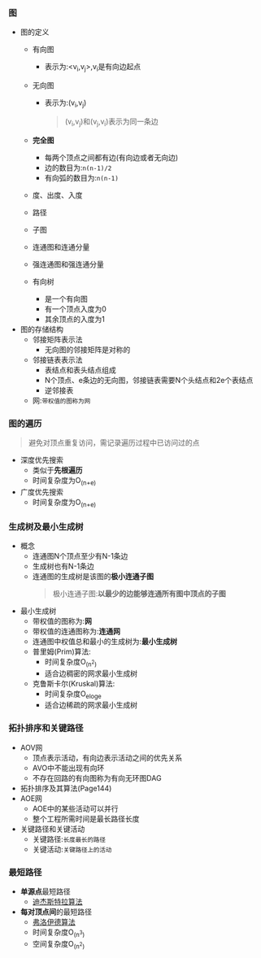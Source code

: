 ### 图
  + 图的定义
    + 有向图
      + 表示为:<v<sub>i</sub>,v<sub>j</sub>>,v<sub>i</sub>是有向边起点
    + 无向图
      + 表示为:(v<sub>i</sub>,v<sub>j</sub>)
        > (v<sub>i</sub>,v<sub>j</sub>)和(v<sub>j</sub>,v<sub>i</sub>)表示为同一条边
    + **完全图**
      + 每两个顶点之间都有边(有向边或者无向边)
      + 边的数目为:`n(n-1)/2`
      + 有向弧的数目为:`n(n-1)`
    + 度、出度、入度
    + 路径
    + 子图
    + 连通图和连通分量
    + 强连通图和强连通分量
    
    + 有向树
      + 是一个有向图
      + 有一个顶点入度为0
      + 其余顶点的入度为1
  + 图的存储结构
    + 邻接矩阵表示法
      + 无向图的邻接矩阵是对称的
    + 邻接链表表示法
      + 表结点和表头结点组成
      + N个顶点、e条边的无向图，邻接链表需要N个头结点和2e个表结点
      + 逆邻接表
    + 网:`带权值的图称为网`
### 图的遍历
  > 避免对顶点重复访问，需记录遍历过程中已访问过的点
  + 深度优先搜索
    + 类似于**先根遍历**
    + 时间复杂度为O<sub>(n+e)</sub>
  + 广度优先搜索
    + 时间复杂度为O<sub>(n+e)</sub>
### 生成树及最小生成树
  + 概念
    + 连通图N个顶点至少有N-1条边
    + 生成树也有N-1条边
    + 连通图的生成树是该图的**极小连通子图**
      > 极小连通子图:**以最少的边能够连通所有图中顶点的子图**
  + 最小生成树
    + 带权值的图称为:**网**
    + 带权值的连通图称为:**连通网**
    + 连通图中权值总和最小的生成树为:**最小生成树**
    + 普里姆(Prim)算法:
      + 时间复杂度O<sub>(n<sup>2</sup>)</sub>
      + 适合边稠密的网求最小生成树
    + 克鲁斯卡尔(Kruskal)算法:
      + 时间复杂度O<sub>eloge</sub>
      + 适合边稀疏的网求最小生成树
### 拓扑排序和关键路径
  + AOV网
    + 顶点表示活动，有向边表示活动之间的优先关系
    + AVO中不能出现有向环
    + 不存在回路的有向图称为有向无环图DAG
  + 拓扑排序及其算法(Page144)
  + AOE网
    + AOE中的某些活动可以并行
    + 整个工程所需时间是最长路径长度
  + 关键路径和关键活动
    + 关键路径:`长度最长的路径`
    + 关键活动:`关键路径上的活动`
### 最短路径
  + **单源点**最短路径
    + [迪杰斯特拉算法](https://blog.csdn.net/heroacool/article/details/51014824)
  + **每对顶点间**的最短路径
    + [弗洛伊德算法](https://www.jianshu.com/p/f828ebd17808)
    + 时间复杂度O<sub>(n<sup>3</sup>)</sub>
    + 空间复杂度O<sub>(n<sup>2</sup>)</sub>

